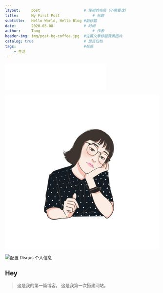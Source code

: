 ```yaml
---
layout:     post   				    # 使用的布局（不需要改）
title:      My First Post 				# 标题 
subtitle:   Hello World, Hello Blog #副标题
date:       2020-05-08 				# 时间
author:     Tang 						# 作者
header-img: img/post-bg-coffee.jpg 	#这篇文章标题背景图片
catalog: true 						# 是否归档
tags:								#标签
    - 生活
---
```


<iframe frameborder="no" border="0" marginwidth="0" marginheight="0" width="330" height="86" src="//music.163.com/outchain/player?type=2&id=1834841&auto=1&height=66"></iframe>



![why？](https://github.com/Tang-pluto/Tang-pluto.github.io/blob/master/img/x2539883851.jpg)


    
![配置 Disqus 个人信息](http://upload-images.jianshu.io/upload_images/2178672-904ecb30c536c73b.png?imageMogr2/auto-orient/strip%7CimageView2/2/w/1240)


## Hey
>这是我的第一篇博客。
>这是我第一次搭建网站。

